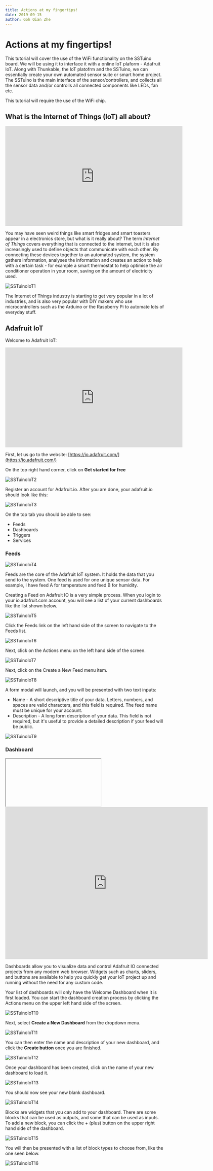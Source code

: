 ```yaml
---
title: Actions at my fingertips!
date: 2019-09-15
author: Goh Qian Zhe
---
```


# Actions at my fingertips!

This tutorial will cover the use of the WiFi functionality on the SSTuino board. We will be using it to interface it with a online IoT plaform - Adafruit IoT. Along with Thunkable, the IoT platofrm and the SSTuino, we can essentially create your own automated sensor suite or smart home project. The SSTuino is the main interface of the sensor/controllers, and collects all the sensor data and/or controlls all connected components like LEDs, fan etc.

This tutorial will require the use of the WiFi chip. 

## What is the Internet of Things (IoT) all about?

<iframe width="560" height="315" src="https://www.youtube.com/embed/BQzBpUdHvi4" frameborder="0" allow="accelerometer; autoplay; encrypted-media; gyroscope; picture-in-picture" allowfullscreen></iframe>

You may have seen weird things like smart fridges and smart toasters appear in a electronics store, but what is it really about? The term *Internet of Things* covers everything that is connected to the internet, but it is also increasingly used to define objects that communicate with each other. By connecting these devices together to an automated system, the system gathers information, analyses the information and creates an action to help with a certain task - for example a smart thermostat to help optimise the air conditioner operation in your room, saving on the amount of electricity used.

![SSTuinoIoT1](https://wi-images.condecdn.net/image/KVz1DOaga5R/crop/810/f/iStock-638771132.jpg)

The Internet of Things industry is starting to get very popular in a lot of industries, and is also very popular with DIY makers who use microcontrollers such as the Arduino or the Raspberry Pi to automate lots of everyday stuff.

## Adafruit IoT

Welcome to Adafruit IoT:

<iframe width="560" height="315" src="https://www.youtube.com/embed/SiDYTLzV0yU" frameborder="0" allow="accelerometer; autoplay; encrypted-media; gyroscope; picture-in-picture" allowfullscreen></iframe>

First, let us go to the website: [https://io.adafruit.com/](https://io.adafruit.com/)

On the top right hand corner, click on **Get started for free**

![SSTuinoIoT2](https://raw.githubusercontent.com/d3lta-v/SSTuino/master/Image%20Assets/Tutorial%20Image%20Assets/adafruit_io/Annotation%202019-09-15%20092615.png)

Register an account for Adafruit.io. After you are done, your adafruit.io should look like this:

![SSTuinoIoT3](https://raw.githubusercontent.com/d3lta-v/SSTuino/master/Image%20Assets/Tutorial%20Image%20Assets/adafruit_io/Annotation%202019-09-15%20155439.png)

On the top tab you should be able to see:
* Feeds
* Dashboards
* Triggers
* Services

### Feeds

![SSTuinoIoT4](https://cdn-learn.adafruit.com/assets/assets/000/039/229/medium800/adafruit_io_example_feed.png?1487015722)

Feeds are the core of the Adafruit IoT system. It holds the data that you send to the system. One feed is used for one unique sensor data. For example, I have feed A for temperature and feed B for humidity. 

Creating a Feed on Adafruit IO is a very simple process. When you login to your io.adafruit.com account, you will see a list of your current dashboards like the list shown below.

![SSTuinoIoT5](https://cdn-learn.adafruit.com/assets/assets/000/039/199/medium800/adafruit_io_03_dashboard_list.png?1487005714)

Click the Feeds link on the left hand side of the screen to navigate to the Feeds list.

![SSTuinoIoT6](https://cdn-learn.adafruit.com/assets/assets/000/039/200/medium800/adafruit_io_04_feed_list.png?1487005834)

Next, click on the Actions menu on the left hand side of the screen.

![SSTuinoIoT7](https://cdn-learn.adafruit.com/assets/assets/000/039/194/medium800/adafruit_io_00_action_menu.png?1487005199)

Next, click on the Create a New Feed menu item.

![SSTuinoIoT8](https://cdn-learn.adafruit.com/assets/assets/000/039/195/medium800/adafruit_io_00_create_feed_button.png?1487005348)

A form modal will launch, and you will be presented with two text inputs:

* Name - A short descriptive title of your data. Letters, numbers, and spaces are valid characters, and this field is required. The feed name must be unique for your account.
* Description - A long form description of your data. This field is not required, but it's useful to provide a detailed description if your feed will be public.

![SSTuinoIoT9](https://cdn-learn.adafruit.com/assets/assets/000/039/201/medium800/adafruit_io_Screen_Shot_2017-02-13_at_12.11.32_PM.png?1487005928)

### Dashboard

<iframe class="img img-responsive" preload="auto" muted="muted" loop="loop" autoplay="autoplay" poster="https://cdn-learn.adafruit.com/assets/assets/000/039/281/medium800thumb/adafruit_io_animation.jpg?1487025752">
<source src="https://cdn-learn.adafruit.com/assets/assets/000/039/281/large1024mp4/adafruit_io_animation.mp4?1487025752">
<source src="https://cdn-learn.adafruit.com/assets/assets/000/039/281/large1024webm/adafruit_io_animation.webm?1487025752" type="video/webm; codecs=vp8,vorbis">
<source src="https://cdn-learn.adafruit.com/assets/assets/000/039/281/large1024ogv/adafruit_io_animation.ogv?1487025752" type="video/ogg; codecs=theora,vorbis">
</iframe>

<iframe width="640" height="480" src="https://cdn-learn.adafruit.com/assets/assets/000/039/281/large1024mp4/adafruit_io_animation.mp4?1487025752" frameborder="0" allow="accelerometer; autoplay; encrypted-media; gyroscope; picture-in-picture" allowfullscreen></iframe>

Dashboards allow you to visualize data and control Adafruit IO connected projects from any modern web browser. Widgets such as charts, sliders, and buttons are available to help you quickly get your IoT project up and running without the need for any custom code.

Your list of dashboards will only have the Welcome Dashboard when it is first loaded. You can start the dashboard creation process by clicking the Actions menu on the upper left hand side of the screen.

![SSTuinoIoT10](https://cdn-learn.adafruit.com/assets/assets/000/039/234/medium800/adafruit_io_Screen_Shot_2017-02-13_at_3.12.57_PM.png?1487016941)

Next, select **Create a New Dashboard** from the dropdown menu.

![SSTuinoIoT11](https://cdn-learn.adafruit.com/assets/assets/000/039/236/medium800/adafruit_io_01_create_menu.png?1487017448)

You can then enter the name and description of your new dashboard, and click the **Create button** once you are finished.

![SSTuinoIoT12](https://cdn-learn.adafruit.com/assets/assets/000/039/237/medium800/adafruit_io_02_create_modal.png?1487017489)

Once your dashboard has been created, click on the name of your new dashboard to load it.

![SSTuinoIoT13](https://cdn-learn.adafruit.com/assets/assets/000/039/238/medium800/adafruit_io_03_new_select.png?1487017548)

You should now see your new blank dashboard.

![SSTuinoIoT14](https://cdn-learn.adafruit.com/assets/assets/000/039/239/medium800/adafruit_io_04_new_loaded.png?1487017632)

Blocks are widgets that you can add to your dashboard. There are some blocks that can be used as outputs, and some that can be used as inputs. To add a new block, you can click the + (plus) button on the upper right hand side of the dashboard.

![SSTuinoIoT15](https://cdn-learn.adafruit.com/assets/assets/000/039/240/medium800/adafruit_io_05_block_plus.png?1487018330)

You will then be presented with a list of block types to choose from, like the one seen below.

![SSTuinoIoT16](https://cdn-learn.adafruit.com/assets/assets/000/039/246/medium800/adafruit_io_Screen_Shot_2017-02-13_at_3.48.04_PM.png?1487019010)